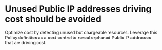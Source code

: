 # Unused Public IP addresses driving cost should be avoided
Optimize cost by detecting unused but chargeable resources. Leverage this Policy definition as a cost control to reveal orphaned Public IP addresses that are driving cost.